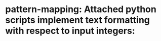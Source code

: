 # pattern-mapping: Attached python scripts implement text formatting with respect to input integers:
